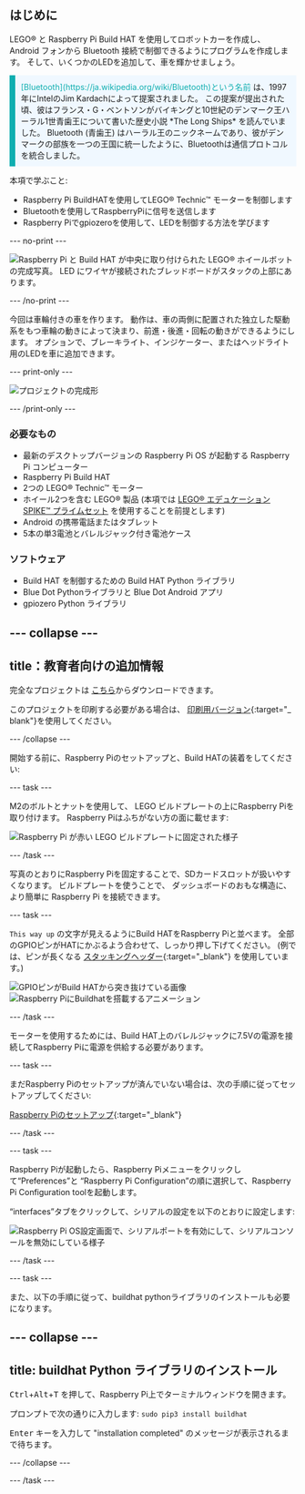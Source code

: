 ## はじめに

LEGO® と Raspberry Pi Build HAT を使用してロボットカーを作成し、 Android フォンから Bluetooth 接続で制御できるようにプログラムを作成します。 そして、いくつかのLEDを追加して、車を輝かせましょう。

<p style="border-left: solid; border-width:10px; border-color: #0faeb0; background-color: aliceblue; padding: 10px;">
<span style="color: #0faeb0">[Bluetooth](https://ja.wikipedia.org/wiki/Bluetooth)という名前</span> は、1997年にIntelのJim Kardachによって提案されました。 この提案が提出された頃、彼はフランス・G・ベントソンがバイキングと10世紀のデンマーク王ハーラル1世青歯王について書いた歴史小説 *The Long Ships* を読んでいました。 Bluetooth (青歯王) はハーラル王のニックネームであり、彼がデンマークの部族を一つの王国に統一したように、Bluetoothは通信プロトコルを統合しました。
</p>

本項で学ぶこと:
+ Raspberry Pi BuildHATを使用してLEGO® Technic™ モーターを制御します
+ Bluetoothを使用してRaspberryPiに信号を送信します
+ Raspberry Piでgpiozeroを使用して、LEDを制御する方法を学びます

--- no-print ---

![Raspberry Pi と Build HAT が中央に取り付けられた LEGO® ホイールボットの完成写真。 LED にワイヤが接続されたブレッドボードがスタックの上部にあります。](images/lego-bot.gif)

--- /no-print ---

今回は車輪付きの車を作ります。 動作は、車の両側に配置された独立した駆動系をもつ車輪の動きによって決まり、前進・後進・回転の動きができるようにします。 オプションで、ブレーキライト、インジケーター、またはヘッドライト用のLEDを車に追加できます。

--- print-only ---

![プロジェクトの完成形](images/buggy.JPG)

--- /print-only ---

### 必要なもの

+ 最新のデスクトップバージョンの Raspberry Pi OS が起動する Raspberry Pi コンピューター
+ Raspberry Pi Build HAT
+ 2つの LEGO® Technic™ モーター
+ ホイール2つを含む LEGO® 製品 (本項では [LEGO® エデュケーション SPIKE™ プライムセット](https://education.lego.com/en-gb/product/spike-prime) を使用することを前提とします)
+ Android の携帯電話またはタブレット
+ 5本の単3電池とバレルジャック付き電池ケース

### ソフトウェア

+ Build HAT を制御するための Build HAT Python ライブラリ
+ Blue Dot Pythonライブラリと Blue Dot Android アプリ
+ gpiozero Python ライブラリ


--- collapse ---
---
title：教育者向けの追加情報
---

完全なプロジェクトは [こちら](https://rpf.io/p/ja-JP/bt-robot-car-go)からダウンロードできます。

このプロジェクトを印刷する必要がある場合は、 [印刷用バージョン](https://projects.raspberrypi.org/ja-JP/projects/bt-robot-car/print){:target="_ blank"}を使用してください。

--- /collapse ---

開始する前に、Raspberry Piのセットアップと、Build HATの装着をしてください:

--- task ---

M2のボルトとナットを使用して、 LEGO ビルドプレートの上にRaspberry Piを取り付けます。 Raspberry Piはふちがない方の面に載せます:

 ![Raspberry Pi が赤い LEGO ビルドプレートに固定された様子](images/build_11.jpg)

--- /task ---

写真のとおりにRaspberry Piを固定することで、SDカードスロットが扱いやすくなります。 ビルドプレートを使うことで、 ダッシュボードのおもな構造に、より簡単に Raspberry Pi を接続できます。

--- task ---

`This way up` の文字が見えるようにBuild HATをRaspberry Piと並べます。 全部のGPIOピンがHATにかぶるよう合わせて、しっかり押し下げてください。 (例では、ピンが長くなる [スタッキングヘッダー](https://www.adafruit.com/product/2223){:target="_blank"} を使用しています。)

![GPIOピンがBuild HATから突き抜けている画像](images/build_15.jpg) ![Raspberry PiにBuildhatを搭載するアニメーション](images/haton.gif)

--- /task ---

モーターを使用するためには、Build HAT上のバレルジャックに7.5Vの電源を接続してRaspberry Piに電源を供給する必要があります。

--- task ---

まだRaspberry Piのセットアップが済んでいない場合は、次の手順に従ってセットアップしてください:

[Raspberry Piのセットアップ](https://projects.raspberrypi.org/ja-JP/projects/raspberry-pi-setting-up){:target="_blank"}

--- /task ---

--- task ---

Raspberry Piが起動したら、Raspberry Piメニューをクリックして“Preferences”と “Raspberry Pi Configuration”の順に選択して、Raspberry Pi Configuration toolを起動します。

“interfaces”タブをクリックして、シリアルの設定を以下のとおりに設定します:

![Raspberry Pi OS設定画面で、シリアルポートを有効にして、シリアルコンソールを無効にしている様子](images/configshot.jpg)

--- /task ---

--- task ---

また、以下の手順に従って、buildhat pythonライブラリのインストールも必要になります。

--- collapse ---
---
title: buildhat Python ライブラリのインストール
---

<kbd>Ctrl</kbd>+<kbd>Alt</kbd>+<kbd>T</kbd> を押して、Raspberry Pi上でターミナルウィンドウを開きます。

プロンプトで次の通りに入力します: `sudo pip3 install buildhat`

<kbd>Enter</kbd> キーを入力して "installation completed" のメッセージが表示されるまで待ちます。

--- /collapse ---

--- /task ---